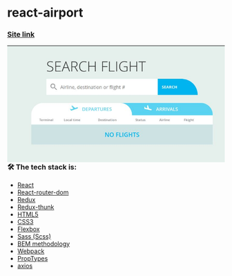 # react-airport

### [Site link](https://62a72d3e892e41000875fc29--magical-dasik-1252a2.netlify.app/)

<kbd>
  <img align="right" alt="img" src="QDvfL8Z.jpeg"  />
</kbd>

 ### 🛠 The tech stack is:


- [React](https://reactjs.org/)
- [React-router-dom](https://reactrouter.com/docs/en/v6/getting-started/overview)
- [Redux](https://redux.js.org/)
- [Redux-thunk](https://redux.js.org/usage/writing-logic-thunks)
- [HTML5](https://en.wikipedia.org/wiki/HTML5)
- [CSS3](https://en.wikipedia.org/wiki/Cascading_Style_Sheets)
- [Flexbox](https://en.wikipedia.org/wiki/CSS_Flexible_Box_Layout)
- [Sass (Scss)](https://sass-lang.com/)
- [BEM methodology](https://en.bem.info/methodology/)
- [Webpack](https://webpack.js.org/)
- [PropTypes](https://ru.reactjs.org/docs/typechecking-with-proptypes.html)
- [axios](https://github.com/axios/axios)



